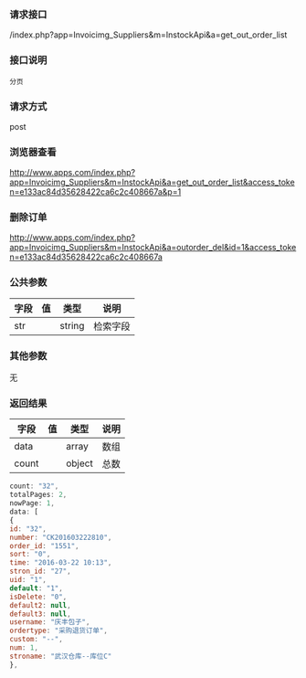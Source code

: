 ### **请求接口**
/index.php?app=Invoicimg_Suppliers&m=InstockApi&a=get_out_order_list

### **接口说明**
`分页`

### **请求方式**
post

### **浏览器查看**
http://www.apps.com/index.php?app=Invoicimg_Suppliers&m=InstockApi&a=get_out_order_list&access_token=e133ac84d35628422ca6c2c408667a&p=1



### **删除订单**

http://www.apps.com/index.php?app=Invoicimg_Suppliers&m=InstockApi&a=outorder_del&id=1&access_token=e133ac84d35628422ca6c2c408667a

### **公共参数** 
|字段       |值             |类型    |说明           |
| --------- |--------      |--------|--------       |
|str  |          |string | 检索字段  |
### **其他参数**
无

### **返回结果**
|字段       |值             |类型    |说明           |
| --------- |--------      |--------|--------       |
|data    |         | array |数组 |
|count|         | object | 总数 |

``` javascript
count: "32",
totalPages: 2,
nowPage: 1,
data: [
{
id: "32",
number: "CK201603222810",
order_id: "1551",
sort: "0",
time: "2016-03-22 10:13",
stron_id: "27",
uid: "1",
default: "1",
isDelete: "0",
default2: null,
default3: null,
username: "庆丰包子",
ordertype: "采购退货订单",
custom: "--",
num: 1,
stroname: "武汉仓库--库位C"
},
